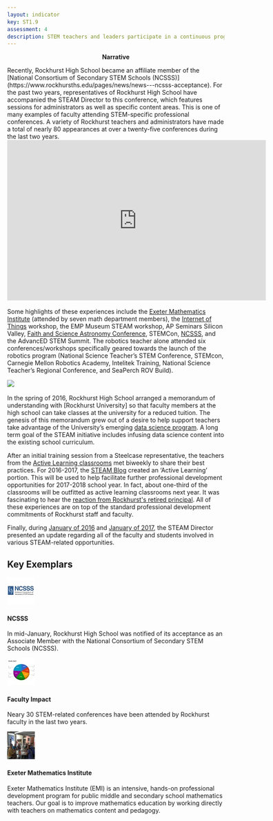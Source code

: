 ```yaml
---
layout: indicator
key: ST1.9
assessment: 4
description: STEM teachers and leaders participate in a continuous program of STEM-specific professional learning.
---
```

<p align="center">
<b>Narrative</b>
</p>
Recently, Rockhurst High School became an affiliate member of the [National Consortium of Secondary STEM Schools (NCSSS)](https://www.rockhursths.edu/pages/news/news---ncsss-acceptance). For the past two years, representatives of Rockhurst High School have accompanied the STEAM Director to this conference, which features sessions for administrators as well as specific content areas. This is one of many examples of faculty attending STEM-specific professional conferences. A variety of Rockhurst teachers and administrators have made a total of nearly 80 appearances at over a twenty-five conferences during the last two years.

<div align="center">
<iframe width="600" height="371" seamless frameborder="0" scrolling="no" src="https://docs.google.com/spreadsheets/d/1Op6lmBHQFjOMUmYXOVAdXZicPiCzptz0uyGm1PFhmh0/pubchart?oid=1951257408&amp;format=interactive"></iframe>
</div>

Some highlights of these experiences include the [Exeter Mathematics Institute](http://steam.rockhursths.edu/2016/08/10/EMI-2016.html) (attended by seven math department members), the [Internet of Things](http://steam.rockhursths.edu/2016/07/31/SensED-Internet-of-Things-Curriculum.html) workshop, the EMP Museum STEAM workshop, AP Seminars Silicon Valley, [Faith and Science Astronomy Conference](http://steam.rockhursths.edu/2017/02/12/Religion-and-Science-Is-there-a-gap-to-bridge.html), STEMCon, [NCSSS](http://steam.rockhursths.edu/2016/02/03/Research-Statistics.html), and the AdvancED STEM Summit. The robotics teacher alone attended six conferences/workshops specifically geared towards the launch of the robotics program (National Science Teacher’s STEM Conference, STEMcon, Carnegie Mellon Robotics Academy, Intelitek Training, National Science Teacher’s Regional Conference, and SeaPerch ROV Build).

<div class="flex-wrapper">
  <img src="{{ site.baseurl }}/img/indicators/st1.6b.jpg">
</div>  

In the spring of 2016, Rockhurst High School arranged a memorandum of understanding with [Rockhurst University] so that faculty members at the high school can take classes at the university for a reduced tuition. The genesis of this memorandum grew out of a desire to help support teachers take advantage of the University’s emerging [data science program](http://ww2.rockhurst.edu/news/03-16-2016/another-top-ranking-helzberg-management-mba). A long term goal of the STEAM initiative includes infusing data science content into the existing school curriculum. 

After an initial training session from a Steelcase representative, the teachers from the [Active Learning classrooms](http://steam.rockhursths.edu/active-learning/) met biweekly to share their best practices. For 2016-2017, the [STEAM Blog](http://steam.rockhursths.edu/) created an ‘Active Learning’ portion. This will be used to help facilitate further professional development opportunities for 2017-2018 school year. In fact, about one-third of the classrooms will be outfitted as active learning classrooms next year. It was fascinating to hear the [reaction from Rockhurst's retired principal](http://steam.rockhursths.edu/2015/10/06/A-Visit-to-Whats-Next.html). All of these experiences are on top of the standard professional development commitments of Rockhurst staff and faculty.

Finally, during [January of 2016](https://docs.google.com/presentation/d/12vGbG7OgZa-PT6YKlsE5bIADI8MgopqNGYu6CT_DqnM/edit?usp=sharing) and [January of 2017](https://docs.google.com/presentation/d/1MCNpXJ1a_6xnjScTV8Z_r6U2dU_whEC95X61vohfvDc/edit?usp=sharing), the STEAM Director presented an update regarding all of the faculty and students involved in various STEAM-related opportunities.


## Key Exemplars

<div class="media well">
  <div class="media-left">
    <a href="https://www.rockhursths.edu/pages/news/news---ncsss-acceptance">
      <img class="media-object" src="/img/64/st1.9a.jpg">
    </a>
  </div>
  <div class="media-body">
    <h4 class="media-heading">NCSSS</h4>
    <p>In mid-January, Rockhurst High School was notified of its acceptance as an Associate Member with the National Consortium of Secondary STEM Schools (NCSSS).</p>
  </div>
</div>

<div class="media well">
  <div class="media-left">
    <a href="https://docs.google.com/spreadsheets/d/1Op6lmBHQFjOMUmYXOVAdXZicPiCzptz0uyGm1PFhmh0/pubchart?oid=1178377008&format=interactive">
      <img class="media-object" src="/img/64/st1.9b.jpg">
    </a>
  </div>
  <div class="media-body">
    <h4 class="media-heading">Faculty Impact</h4>
    <p>Neary 30 STEM-related conferences have been attended by Rockhurst faculty in the last two years.</p>
  </div>
</div>

<div class="media well">
  <div class="media-left">
    <a href="http://steam.rockhursths.edu/2016/08/10/EMI-2016.html">
      <img class="media-object" src="/img/64/st1.9c.jpg">
    </a>
  </div>
  <div class="media-body">
    <h4 class="media-heading">Exeter Mathematics Institute</h4>
    <p>Exeter Mathematics Institute (EMI) is an intensive, hands-on professional development program for public middle and secondary school mathematics teachers. Our goal is to improve mathematics education by working directly with teachers on mathematics content and pedagogy.</p>
  </div>
</div>
